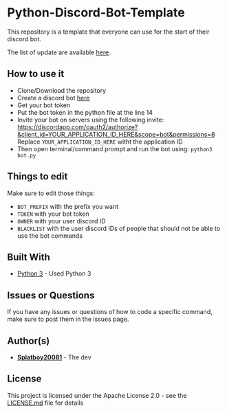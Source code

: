 # Python-Discord-Bot-Template
This repository is a template that everyone can use for the start of their discord bot.

The list of update are available [here](UPDATES.md).

## How to use it

* Clone/Download the repository
* Create a discord bot [here](https://discordapp.com/developers/applications)
* Get your bot token
* Put the bot token in the python file at the line 14
* Invite your bot on servers using the following invite:
https://discordapp.com/oauth2/authorize?&client_id=YOUR_APPLICATION_ID_HERE&scope=bot&permissions=8
Replace `YOUR_APPLICATION_ID_HERE` witht the application ID
* Then open terminal/command prompt and run the bot using: `python3 bot.py`

## Things to edit
Make sure to edit those things:
* `BOT_PREFIX` with the prefix you want
* `TOKEN` with your bot token
* `OWNER` with your user discord ID
* `BLACKLIST` with the user discord IDs of people that should not be able to use the bot commands


## Built With

* [Python 3](https://www.python.org/) - Used Python 3

## Issues or Questions

If you have any issues or questions of how to code a specific command, make sure to post them in the issues page.

## Author(s)

* **[Splatboy20081](https://github.com/splatboy20081)** - The dev

## License

This project is licensed under the Apache License 2.0 - see the [LICENSE.md](LICENSE.md) file for details
